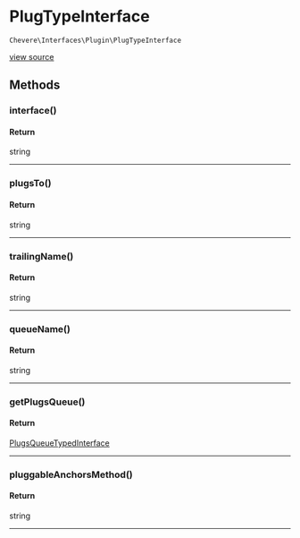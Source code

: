 # PlugTypeInterface

`Chevere\Interfaces\Plugin\PlugTypeInterface`

[view source](https://github.com/chevere/chevere/blob/master//home/rodolfo/git/chevere/chevere/interfaces/Plugin/PlugTypeInterface.php)

## Methods

### interface()

#### Return

string

---

### plugsTo()

#### Return

string

---

### trailingName()

#### Return

string

---

### queueName()

#### Return

string

---

### getPlugsQueue()

#### Return

[PlugsQueueTypedInterface](./PlugsQueueTypedInterface.md)

---

### pluggableAnchorsMethod()

#### Return

string

---

